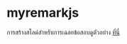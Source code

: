 # myremarkjs

การสร้างสไลด์สำหรับการเฉลยข้อสอบดูตัวอย่าง [ที่นี่](https://warut92.github.io/remark-answer-tamplate.html)
